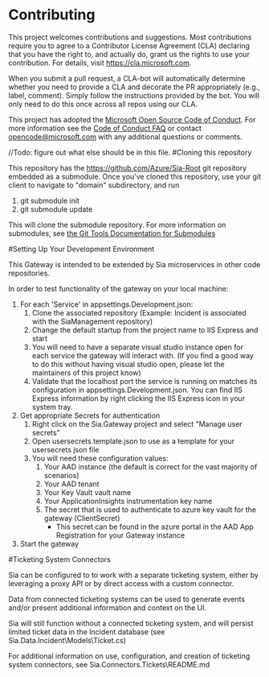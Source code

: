 
# Contributing

This project welcomes contributions and suggestions.  Most contributions require you to agree to a
Contributor License Agreement (CLA) declaring that you have the right to, and actually do, grant us
the rights to use your contribution. For details, visit https://cla.microsoft.com.

When you submit a pull request, a CLA-bot will automatically determine whether you need to provide
a CLA and decorate the PR appropriately (e.g., label, comment). Simply follow the instructions
provided by the bot. You will only need to do this once across all repos using our CLA.

This project has adopted the [Microsoft Open Source Code of Conduct](https://opensource.microsoft.com/codeofconduct/).
For more information see the [Code of Conduct FAQ](https://opensource.microsoft.com/codeofconduct/faq/) or
contact [opencode@microsoft.com](mailto:opencode@microsoft.com) with any additional questions or comments.

//Todo: figure out what else should be in this file.
#Cloning this repository

This repository has the https://github.com/Azure/Sia-Root git repository embedded as a submodule.
Once you've cloned this repository, use your git client to navigate to "domain" subdirectory, and run

1. git submodule init
2. git submodule update

This will clone the submodule repository. For more information on submodules, see [the Git Tools Documentation for Submodules](https://git-scm.com/book/en/v2/Git-Tools-Submodules)


#Setting Up Your Development Environment

This Gateway is intended to be extended by Sia microservices in other code repositories.

In order to test functionality of the gateway on your local machine:
1. For each 'Service' in appsettings.Development.json:
	1. Clone the associated repository (Example: Incident is associated with the SiaManagement repository)
	2. Change the default startup from the project name to IIS Express and start
	3. You will need to have a separate visual studio instance open for each service the gateway will interact with.
	   (If you find a good way to do this without having visual studio open, please let the maintainers of this project know)
	4. Validate that the localhost port the service is running on matches its configuration in appsettings.Development.json.
		You can find IIS Express information by right clicking the IIS Express icon in your system tray.
2. Get appropriate Secrets for authentication
	1. Right click on the Sia.Gateway project and select "Manage user secrets"
	2. Open usersecrets.template.json to use as a template for your usersecrets json file
	3. You will need these configuration values:
		1. Your AAD instance (the default is correct for the vast majority of scenarios)
		2. Your AAD tenant
		3. Your Key Vault vault name
		4. Your ApplicationInsights instrumentation key name
		5. The secret that is used to authenticate to azure key vault for the gateway (ClientSecret)
			* This secret can be found in the azure portal in the AAD App Registration for your Gateway instance
3. Start the gateway


#Ticketing System Connectors

Sia can be configured to to work with a separate ticketing system,
either by leveraging a proxy API or by direct access with a custom connector.

Data from connected ticketing systems can be used to generate events and/or present
additional information and context on the UI.

Sia will still function without a connected ticketing system, and will persist limited
ticket data in the Incident database (see Sia.Data.Incident\Models\Ticket.cs)

For additional information on use, configuration, and creation of ticketing system
connectors, see Sia.Connectors.Tickets\README.md